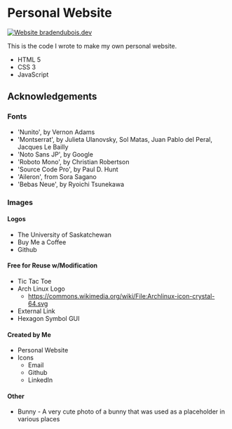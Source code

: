 # Personal Website

[![Website bradendubois.dev](https://img.shields.io/website-up-down-green-red/http/bradendubois.dev.svg)](https://www.bradendubois.dev/)

This is the code I wrote to make my own personal website.
* HTML 5
* CSS 3
* JavaScript

## Acknowledgements

### Fonts

* 'Nunito', by Vernon Adams
* 'Montserrat', by Julieta Ulanovsky, Sol Matas, Juan Pablo del Peral, Jacques Le Bailly
* 'Noto Sans JP', by Google
* 'Roboto Mono', by Christian Robertson
* 'Source Code Pro', by Paul D. Hunt
* 'Aileron', from Sora Sagano
* 'Bebas Neue', by Ryoichi Tsunekawa

### Images

#### Logos
* The University of Saskatchewan
* Buy Me a Coffee
* Github

#### Free for Reuse w/Modification
* Tic Tac Toe
* Arch Linux Logo
  * https://commons.wikimedia.org/wiki/File:Archlinux-icon-crystal-64.svg
* External Link
* Hexagon Symbol GUI

#### Created by Me
* Personal Website
* Icons
    * Email
    * Github
    * LinkedIn

#### Other
* Bunny - A very cute photo of a bunny that was used as a placeholder in various places
